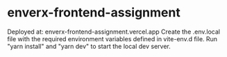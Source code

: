 # enverx-frontend-assignment
Deployed at: enverx-frontend-assignment.vercel.app
Create the .env.local file with the required environment variables defined in vite-env.d file.
Run "yarn install" and "yarn dev" to start the local dev server.
